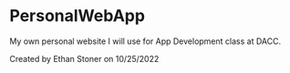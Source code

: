 # PersonalWebApp
My own personal website I will use for App Development class at DACC.

Created by Ethan Stoner on 10/25/2022
